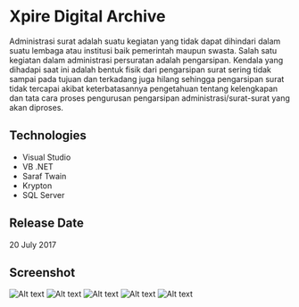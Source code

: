# Xpire Digital Archive

Administrasi surat adalah suatu kegiatan yang tidak dapat dihindari dalam suatu lembaga atau institusi baik pemerintah maupun swasta. Salah satu kegiatan dalam administrasi persuratan adalah pengarsipan. Kendala yang dihadapi saat ini adalah bentuk fisik dari pengarsipan surat sering tidak sampai pada tujuan dan terkadang juga hilang sehingga pengarsipan surat tidak tercapai akibat keterbatasannya pengetahuan tentang kelengkapan dan tata cara proses pengurusan pengarsipan administrasi/surat-surat yang akan diproses.

## Technologies
- Visual Studio
- VB .NET
- Saraf Twain
- Krypton
- SQL Server

## Release Date
20 July 2017 

## Screenshot
![Alt text](https://portfolio.danyprastio.wolestech.com/public/assets/images/xpire1.png)
![Alt text](https://portfolio.danyprastio.wolestech.com/public/assets/images/xpire2.png)
![Alt text](https://portfolio.danyprastio.wolestech.com/public/assets/images/xpire3.png)
![Alt text](https://portfolio.danyprastio.wolestech.com/public/assets/images/xpire4.png)
![Alt text](https://portfolio.danyprastio.wolestech.com/public/assets/images/xpire5.png)
